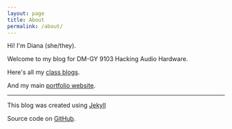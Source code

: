 ```yaml
---
layout: page
title: About
permalink: /about/
---
```


Hi! I'm Diana (she/they).

Welcome to my blog for DM-GY 9103 Hacking Audio Hardware.

Here's all my [class blogs](https://dtosca.github.io/).

And my main [portfolio website](https://dianatosca.com/).


  * * *
  

This blog was created using [Jekyll](https://jekyllrb.com/)

Source code on [GitHub](https://github.com/dtosca/audiohardware).

